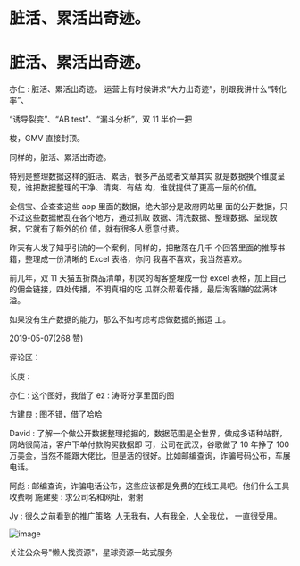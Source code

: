 # 脏活、累活出奇迹。

# 脏活、累活出奇迹。

亦仁 : 脏活、累活出奇迹。 运营上有时候讲求“大力出奇迹”，别跟我讲什么“转化率”、

“诱导裂变”、“AB test”、“漏斗分析”，双 11 半价一把

梭，GMV 直接封顶。

同样的，脏活、累活出奇迹。

特别是整理数据这样的脏活、累活，很多产品或者文章其实 就是数据换个维度呈现，谁把数据整理的干净、清爽、有结 构，谁就提供了更高一层的价值。

企信宝、企查查这些 app 里面的数据，绝大部分是政府网站里 面的公开数据，只不过这些数据散乱在各个地方，通过抓取 数据、清洗数据、整理数据、呈现数据，它就有了额外的价 值，就有很多人愿意付费。

昨天有人发了知乎引流的一个案例，同样的，把散落在几千 个回答里面的推荐书籍，整理成一份清晰的 Excel 表格，你问 我喜不喜欢，我当然喜欢。

前几年，双 11 天猫五折商品清单，机灵的淘客整理成一份 excel 表格，加上自己的佣金链接，四处传播，不明真相的吃 瓜群众帮着传播，最后淘客赚的盆满钵溢。

如果没有生产数据的能力，那么不如考虑考虑做数据的搬运 工。

2019-05-07(268 赞)

评论区：

长庚 :

亦仁 : 这个图好，我借了 ez : 涛哥分享里面的图

方建良 : 图不错，借了哈哈

David : 了解一个做公开数据整理挖掘的，数据范围是全世界，做成多语种站群，网站很简洁，客户下单付款购买数据即 可，公司在武汉，谷歌做了 10 年挣了 100 万美金，当然不能跟大佬比，但是活的很好。比如邮编查询，诈骗号码公布，车展 电话。

阿彪 : 邮编查询，诈骗电话公布，这些应该都是免费的在线工具吧。他们什么工具收费啊 施建斐 : 求公司名和网址，谢谢

Jy : 很久之前看到的推广策略: 人无我有，人有我全，人全我优， 一直很受用。

![image](img/Image_055.png)

关注公众号"懒人找资源"，星球资源一站式服务